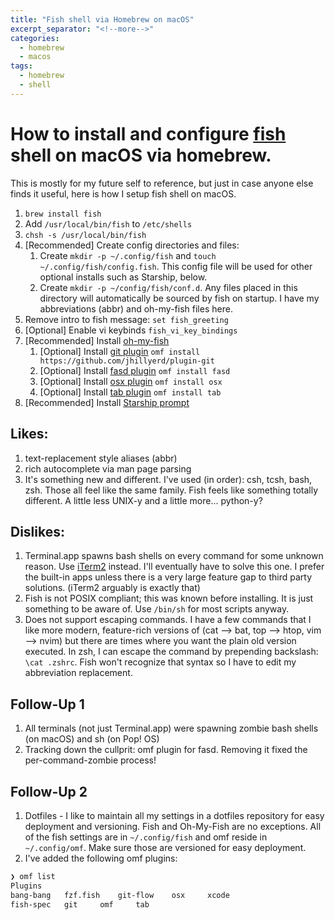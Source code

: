 ```yaml
---
title: "Fish shell via Homebrew on macOS"
excerpt_separator: "<!--more-->"
categories:
  - homebrew
  - macos
tags:
  - homebrew
  - shell
---
```


# How to install and configure [fish](https://fishshell.com) shell on macOS via homebrew.

This is mostly for my future self to reference, but just in case anyone else finds it useful, here is how I setup fish shell on macOS.


1. `brew install fish`
2. Add `/usr/local/bin/fish` to `/etc/shells`
3. `chsh -s /usr/local/bin/fish`
4. [Recommended] Create config directories and files:
   1. Create `mkdir -p ~/.config/fish` and `touch ~/.config/fish/config.fish`. This config file will be used for other optional installs such as Starship, below.
   2. Create `mkdir -p ~/config/fish/conf.d`. Any files placed in this directory will automatically be sourced by fish on startup. I have my abbreviations (abbr) and oh-my-fish files here.
5. Remove intro to fish message: `set fish_greeting`
6. [Optional] Enable vi keybinds `fish_vi_key_bindings`
7. [Recommended] Install [oh-my-fish](https://github.com/oh-my-fish/oh-my-fish)
   1. [Optional] Install [git plugin](https://github.com/jhillyerd/plugin-git) `omf install https://github.com/jhillyerd/plugin-git`
   2. [Optional] Install [fasd plugin](https://github.com/fishgretel/fasd) `omf install fasd`
   3. [Optional] Install [osx plugin](https://github.com/oh-my-fish/plugin-osx) `omf install osx`
   4. [Optional] Install [tab plugin](https://github.com/oh-my-fish/plugin-tab) `omf install tab`
8. [Recommended] Install [Starship prompt](https://starship.rs)


## Likes:
1. text-replacement style aliases (abbr)
2. rich autocomplete via man page parsing
3. It's something new and different. I've used (in order): csh, tcsh, bash, zsh. Those all feel like the same family. Fish feels like something totally different. A little less UNIX-y and a little more... python-y?

## Dislikes:
1. Terminal.app spawns bash shells on every command for some unknown reason. Use [iTerm2](https://iterm2.com) instead. I'll eventually have to solve this one. I prefer the built-in apps unless there is a very large feature gap to third party solutions. (iTerm2 arguably is exactly that)
2. Fish is not POSIX compliant; this was known before installing. It is just something to be aware of. Use `/bin/sh` for most scripts anyway.
3. Does not support escaping commands. I have a few commands that I like more modern, feature-rich versions of (cat --> bat, top --> htop, vim --> nvim) but there are times where you want the plain old version executed. In zsh, I can escape the command by prepending backslash: `\cat .zshrc`. Fish won't recognize that syntax so I have to edit my abbreviation replacement.

## Follow-Up 1
1. All terminals (not just Terminal.app) were spawning zombie bash shells (on macOS) and sh (on Pop! OS)
2. Tracking down the cullprit: omf plugin for fasd. Removing it fixed the per-command-zombie process!

## Follow-Up 2
1. Dotfiles - I like to maintain all my settings in a dotfiles repository for easy deployment and versioning. Fish and Oh-My-Fish are no exceptions. All of the fish settings are in `~/.config/fish` and omf reside in `~/.config/omf`. Make sure those are versioned for easy deployment.
2. I've added the following omf plugins:
```bash
❯ omf list
Plugins
bang-bang	fzf.fish	git-flow	osx		xcode
fish-spec	git		omf		tab
```
